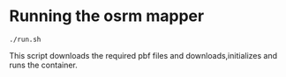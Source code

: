 # Running the osrm mapper
`./run.sh` 

This script downloads the required pbf files and downloads,initializes and runs the container.